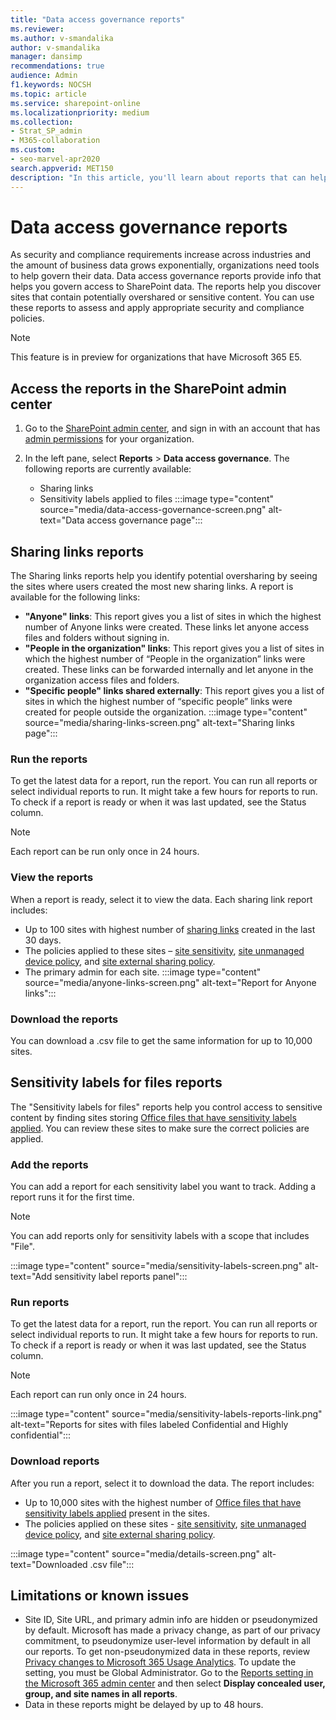 ```yaml
---
title: "Data access governance reports"
ms.reviewer: 
ms.author: v-smandalika
author: v-smandalika
manager: dansimp
recommendations: true
audience: Admin
f1.keywords: NOCSH
ms.topic: article
ms.service: sharepoint-online
ms.localizationpriority: medium
ms.collection:  
- Strat_SP_admin
- M365-collaboration
ms.custom:
- seo-marvel-apr2020
search.appverid: MET150
description: "In this article, you'll learn about reports that can help you govern access to data in SharePoint."
---
```


# Data access governance reports

As security and compliance requirements increase across industries and the amount of business data grows exponentially, organizations need tools to help govern their data. Data access governance reports provide info that helps you govern access to SharePoint data.
The reports help you discover sites that contain potentially overshared or sensitive content. You can use these reports to assess and apply appropriate security and compliance policies.

> [!NOTE]
> This feature is in preview for organizations that have Microsoft 365 E5.

## Access the reports in the SharePoint admin center

1. Go to the [SharePoint admin center](https://admin.microsoft.com/sharepoint?page=home&modern=true), and sign in with an account that has [admin permissions](./sharepoint-admin-role.md) for your organization.
2. In the left pane, select **Reports** > **Data access governance**. The following reports are currently available:

   - Sharing links
   - Sensitivity labels applied to files
     :::image type="content" source="media/data-access-governance-screen.png" alt-text="Data access governance page":::
   
## Sharing links reports

The Sharing links reports help you identify potential oversharing by seeing the sites where users created the most new sharing links. A report is available for the following links:

- **"Anyone" links**: This report gives you a list of sites in which the highest number of Anyone links were created. These links let anyone access files and folders without signing in.
- **"People in the organization" links**: This report gives you a list of sites in which the highest number of “People in the organization” links were created. These links can be forwarded internally and let anyone in the organization access files and folders.
- **"Specific people" links shared externally**: This report gives you a list of sites in which the highest number of “specific people” links were created for people outside the organization.
:::image type="content" source="media/sharing-links-screen.png" alt-text="Sharing links page":::

### Run the reports

To get the latest data for a report, run the report. You can run all reports or select individual reports to run. It might take a few hours for reports to run. To check if a report is ready or when it was last updated, see the Status column.

> [!NOTE]
> Each report can be run only once in 24 hours.

### View the reports

When a report is ready, select it to view the data. Each sharing link report includes:

- Up to 100 sites with highest number of [sharing links](modern-experience-sharing-permissions.md) created in the last 30 days.
- The policies applied to these sites – [site sensitivity](/microsoft-365/compliance/sensitivity-labels-teams-groups-sites), [site unmanaged device policy](control-access-from-unmanaged-devices.md), and [site external sharing policy](external-sharing-overview.md).
- The primary admin for each site.
  :::image type="content" source="media/anyone-links-screen.png" alt-text="Report for Anyone links":::

### Download the reports

You can download a .csv file to get the same information for up to 10,000 sites. 

## Sensitivity labels for files reports

The "Sensitivity labels for files" reports help you control access to sensitive content by finding sites storing [Office files that have sensitivity labels applied](/microsoft-365/compliance/sensitivity-labels-sharepoint-onedrive-files). You can review these sites to make sure the correct policies are applied.

### Add the reports

You can add a report for each sensitivity label you want to track. Adding a report runs it for the first time.  

> [!NOTE]
> You can add reports only for sensitivity labels with a scope that includes "File".

:::image type="content" source="media/sensitivity-labels-screen.png" alt-text="Add sensitivity label reports panel":::

### Run reports

To get the latest data for a report, run the report. You can run all reports or select individual reports to run. It might take a few hours for reports to run. To check if a report is ready or when it was last updated, see the Status column.

> [!NOTE]
> Each report can run only once in 24 hours.

:::image type="content" source="media/sensitivity-labels-reports-link.png" alt-text="Reports for sites with files labeled Confidential and Highly confidential":::

### Download reports

After you run a report, select it to download the data. The report includes:

- Up to 10,000 sites with the highest number of [Office files that have sensitivity labels applied](/microsoft-365/compliance/sensitivity-labels-sharepoint-onedrive-files) present in the sites.
- The policies applied on these sites - [site sensitivity](/microsoft-365/compliance/sensitivity-labels-teams-groups-sites), [site unmanaged device policy](control-access-from-unmanaged-devices.md), and [site external sharing policy](external-sharing-overview.md).

:::image type="content" source="media/details-screen.png" alt-text="Downloaded .csv file":::

## Limitations or known issues

- Site ID, Site URL, and primary admin info are hidden or pseudonymized by default. Microsoft has made a privacy change, as part of our privacy commitment, to pseudonymize user-level information by default in all our reports. To get non-pseudonymized data in these reports, review [Privacy changes to Microsoft 365 Usage Analytics](https://techcommunity.microsoft.com/t5/microsoft-365-blog/privacy-changes-to-microsoft-365-usage-analytics/ba-p/2694137). To update the setting, you must be Global Administrator. Go to the [Reports setting in the Microsoft 365 admin center](https://admin.microsoft.com/#/Settings/Services/:/Settings/L1/Reports) and then select **Display concealed user, group, and site names in all reports**.
- Data in these reports might be delayed by up to 48 hours.




